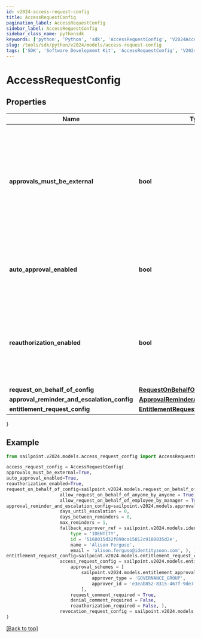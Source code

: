 ```yaml
---
id: v2024-access-request-config
title: AccessRequestConfig
pagination_label: AccessRequestConfig
sidebar_label: AccessRequestConfig
sidebar_class_name: pythonsdk
keywords: ['python', 'Python', 'sdk', 'AccessRequestConfig', 'V2024AccessRequestConfig'] 
slug: /tools/sdk/python/v2024/models/access-request-config
tags: ['SDK', 'Software Development Kit', 'AccessRequestConfig', 'V2024AccessRequestConfig']
---
```


# AccessRequestConfig


## Properties

Name | Type | Description | Notes
------------ | ------------- | ------------- | -------------
**approvals_must_be_external** | **bool** | If this is true, approvals must be processed by an external system. Also, if this is true, it blocks Request Center access requests and returns an error for any user who isn't an org admin. | [optional] [default to False]
**auto_approval_enabled** | **bool** | If this is true and the requester and reviewer are the same, the request is automatically approved. | [optional] [default to False]
**reauthorization_enabled** | **bool** | If this is true, reauthorization will be enforced for appropriately configured access items. Enablement of this feature is currently in a limited state. | [optional] [default to False]
**request_on_behalf_of_config** | [**RequestOnBehalfOfConfig**](request-on-behalf-of-config) |  | [optional] 
**approval_reminder_and_escalation_config** | [**ApprovalReminderAndEscalationConfig**](approval-reminder-and-escalation-config) |  | [optional] 
**entitlement_request_config** | [**EntitlementRequestConfig**](entitlement-request-config) |  | [optional] 
}

## Example

```python
from sailpoint.v2024.models.access_request_config import AccessRequestConfig

access_request_config = AccessRequestConfig(
approvals_must_be_external=True,
auto_approval_enabled=True,
reauthorization_enabled=True,
request_on_behalf_of_config=sailpoint.v2024.models.request_on_behalf_of_config.Request On Behalf Of Config(
                    allow_request_on_behalf_of_anyone_by_anyone = True, 
                    allow_request_on_behalf_of_employee_by_manager = True, ),
approval_reminder_and_escalation_config=sailpoint.v2024.models.approval_reminder_and_escalation_config.Approval Reminder And Escalation Config(
                    days_until_escalation = 0, 
                    days_between_reminders = 0, 
                    max_reminders = 1, 
                    fallback_approver_ref = sailpoint.v2024.models.identity_reference_with_name_and_email.Identity Reference With Name And Email(
                        type = 'IDENTITY', 
                        id = '5168015d32f890ca15812c9180835d2e', 
                        name = 'Alison Ferguso', 
                        email = 'alison.ferguso@identitysoon.com', ), ),
entitlement_request_config=sailpoint.v2024.models.entitlement_request_config.Entitlement Request Config(
                    access_request_config = sailpoint.v2024.models.entitlement_access_request_config.Entitlement Access Request Config(
                        approval_schemes = [
                            sailpoint.v2024.models.entitlement_approval_scheme.Entitlement Approval Scheme(
                                approver_type = 'GOVERNANCE_GROUP', 
                                approver_id = 'e3eab852-8315-467f-9de7-70eda97f63c8', )
                            ], 
                        request_comment_required = True, 
                        denial_comment_required = False, 
                        reauthorization_required = False, ), 
                    revocation_request_config = sailpoint.v2024.models.entitlement_revocation_request_config.Entitlement Revocation Request Config(), )
)

```
[[Back to top]](#) 

